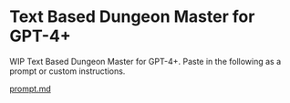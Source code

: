 # Text Based Dungeon Master for GPT-4+

WIP Text Based Dungeon Master for GPT-4+. Paste in the following as a prompt or custom instructions.

[prompt.md](https://github.com/RobThePCGuy/Dungeon-Master-GPT4/blob/902d7d56fe85cd9306d167a5b0f0608b62b561bd/prompt.md)
